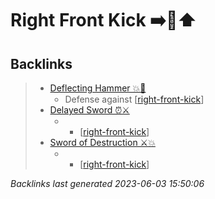 # Right Front Kick ➡️🦶⬆️

## Backlinks

> - [Deflecting Hammer 💥🔨](..\techniques\deflecting-hammer.md)
>   - Defense against [[right-front-kick]]
> - [Delayed Sword ⏰⚔️](..\techniques\delayed-sword.md)
>   - - [[right-front-kick]]
> - [Sword of Destruction ⚔️💥](..\techniques\sword-of-destruction.md)
>   - - [[right-front-kick]]

_Backlinks last generated 2023-06-03 15:50:06_

[//begin]: # "Autogenerated link references for markdown compatibility"
[right-front-kick]: right-front-kick "Right Front Kick ➡️🦶⬆️"
[//end]: # "Autogenerated link references"